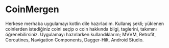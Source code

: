 # CoinMergen
Herkese merhaba uygulamayı kotlin dile hazırladım.
Kullanış şekli; yüklenen coinlerden istediğiniz coini seçip o coin hakkında bilgi, taglerini, takımını öğrenebilirsiniz.
Uygulamayı hazırlarken kullandıklarım; MVVM, Retrofit, Coroutines,  Navigation Components,  Dagger-Hilt, Android Studio.
